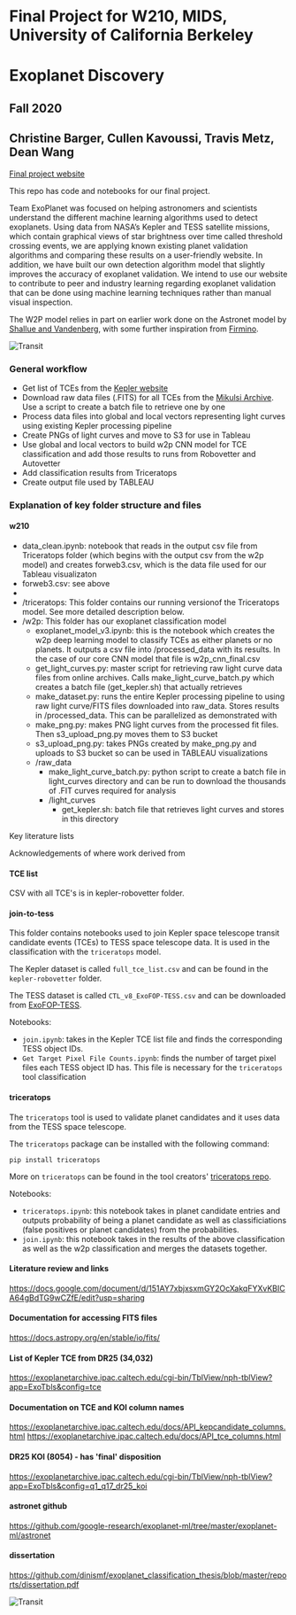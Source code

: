 # Final Project for W210, MIDS, University of California Berkeley
# Exoplanet Discovery
## Fall 2020
## Christine Barger, Cullen Kavoussi, Travis Metz, Dean Wang

[Final project website](https://people.ischool.berkeley.edu/~kavoussi/ExoDiscovery/catal.html)

This repo has code and notebooks for our final project.

Team ExoPlanet was focused on helping astronomers and scientists understand the different machine learning algorithms used to detect exoplanets. Using data from NASA’s Kepler and TESS satellite missions, which contain graphical views of star brightness over time called threshold crossing events, we are applying known existing planet validation algorithms and comparing these results on a user-friendly website. In addition, we have built our own detection algorithm model that slightly improves the accuracy of exoplanet validation. We intend to use our website to contribute to peer and industry learning regarding exoplanet validation that can be done using machine learning techniques rather than manual visual inspection.


The W2P model relies in part on earlier work done on the Astronet model by [Shallue and Vandenberg](https://arxiv.org/abs/1712.05044), with some further inspiration from [Firmino](https://github.com/dinismf/exoplanet_classification_thesis).

![Transit](/images/TRANSIT.gif)

### General workflow
- Get list of TCEs from the [Kepler website](https://exoplanetarchive.ipac.caltech.edu/cgi-bin/TblView/nph-tblView?app=ExoTbls&config=tce)
- Download raw data files (.FITS) for all TCEs from the [Mikulsi Archive](https://archive.stsci.edu/).  Use a script to create a batch file to retrieve one by one
- Process data files into global and local vectors representing light curves using existing Kepler processing pipeline
- Create PNGs of light curves and move to S3 for use in Tableau
- Use global and local vectors to build w2p CNN model for TCE classification and add those results to runs from Robovetter and Autovetter
- Add classification results from Triceratops
- Create output file used by TABLEAU

### Explanation of key folder structure and files
#### w210
- data_clean.ipynb:  notebook that reads in the output csv file from Triceratops folder (which begins with the output csv from the w2p model) and creates forweb3.csv, which is the data file used for our Tableau visualizaton
- forweb3.csv: see above
- 
- /triceratops: This folder contains our running versionof the Triceratops model.  See more detailed description below.
- /w2p:  This folder has our exoplanet classification model
  * exoplanet_model_v3.ipynb:  this is the notebook which creates the w2p deep learning model to classify TCEs as either planets or no planets.  It outputs a csv file into /processed_data with its results.  In the case of our core CNN model that file is w2p_cnn_final.csv
  * get_light_curves.py:  master script for retrieving raw light curve data files from online archives.  Calls make_light_curve_batch.py which creates a batch file (get_kepler.sh) that actually retrieves
  * make_dataset.py:  runs the entire Kepler processing pipeline to using raw light curve/FITS files downloaded into raw_data.  Stores results in /processed_data.  This can be parallelized as demonstrated with 
  * make_png.py: makes PNG light curves from the processed fit files.  Then s3_upload_png.py moves them to S3 bucket
  * s3_upload_png.py:  takes PNGs created by make_png.py and uploads to S3 bucket so can be used in TABLEAU visualizations
  * /raw_data
    * make_light_curve_batch.py:  python script to create a batch file in light_curves directory and can be run to download the thousands of .FIT curves required for analysis
    * /light_curves
      * get_kepler.sh:  batch file that retrieves light curves and stores in this directory


Key literature lists

Acknowledgements of where work derived from


#### TCE list
CSV with all TCE's is in kepler-robovetter folder.

#### join-to-tess
This folder contains notebooks used to join Kepler space telescope transit candidate events (TCEs) to TESS space telescope data. It is used in the classification with the `triceratops` model.

The Kepler dataset is called `full_tce_list.csv` and can be found in the `kepler-robovetter` folder. 

The TESS dataset is called `CTL_v8_ExoFOP-TESS.csv` and can be downloaded from [ExoFOP-TESS](https://exofop.ipac.caltech.edu/tess/).

Notebooks:
* `join.ipynb`: takes in the Kepler TCE list file and finds the corresponding TESS object IDs.
* `Get Target Pixel File Counts.ipynb`: finds the number of target pixel files each TESS object ID has. This file is necessary for the `triceratops` tool classification

#### triceratops
The `triceratops` tool is used to validate planet candidates and it uses data from the TESS space telescope.

The `triceratops` package can be installed with the following command:

```
pip install triceratops
```

More on `triceratops` can be found in the tool creators' [triceratops repo](https://github.com/stevengiacalone/triceratops).

Notebooks:
* `triceratops.ipynb`: this notebook takes in planet candidate entries and outputs probability of being a planet candidate as well as classificiations (false positives or planet candidates) from the probabilities.
* `join.ipynb`: this notebook takes in the results of the above classification as well as the w2p classification and merges the datasets together.

#### Literature review and links
https://docs.google.com/document/d/151AY7xbjxsxmGY2OcXakqFYXvKBICA64gBdTG9wCZfE/edit?usp=sharing 

#### Documentation for accessing FITS files
https://docs.astropy.org/en/stable/io/fits/

#### List of Kepler TCE from DR25 (34,032)
https://exoplanetarchive.ipac.caltech.edu/cgi-bin/TblView/nph-tblView?app=ExoTbls&config=tce

#### Documentation on TCE and KOI column names
https://exoplanetarchive.ipac.caltech.edu/docs/API_kepcandidate_columns.html
https://exoplanetarchive.ipac.caltech.edu/docs/API_tce_columns.html



#### DR25 KOI (8054) - has 'final' disposition
https://exoplanetarchive.ipac.caltech.edu/cgi-bin/TblView/nph-tblView?app=ExoTbls&config=q1_q17_dr25_koi


#### astronet github
https://github.com/google-research/exoplanet-ml/tree/master/exoplanet-ml/astronet

#### dissertation
https://github.com/dinismf/exoplanet_classification_thesis/blob/master/reports/dissertation.pdf

![Transit](/images/TRANSIT.gif)